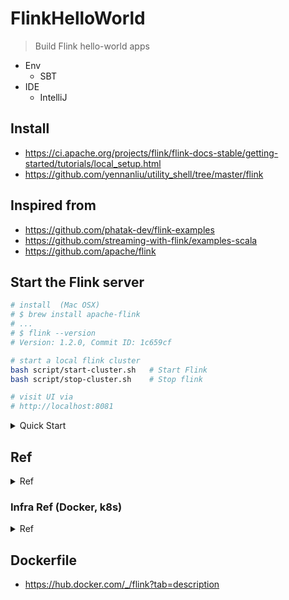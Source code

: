 # FlinkHelloWorld
> Build Flink hello-world apps

- Env
	- SBT
- IDE
	- IntelliJ

## Install
- https://ci.apache.org/projects/flink/flink-docs-stable/getting-started/tutorials/local_setup.html
- https://github.com/yennanliu/utility_shell/tree/master/flink

## Inspired from 
- https://github.com/phatak-dev/flink-examples
- https://github.com/streaming-with-flink/examples-scala
- https://github.com/apache/flink

## Start the Flink server 

```bash
# install  (Mac OSX)
# $ brew install apache-flink
# ...
# $ flink --version
# Version: 1.2.0, Commit ID: 1c659cf

# start a local flink cluster
bash script/start-cluster.sh   # Start Flink
bash script/stop-cluster.sh    # Stop flink

# visit UI via 
# http://localhost:8081
```

<details>
<summary>Quick Start</summary>

## Quick start (Scala REPL)
```bash
bash script/start-scala-shell.sh local
```

## Quick start (docker)

```bash 
# V1

FLINK_PROPERTIES="jobmanager.rpc.address: jobmanager"
docker network create flink-network

docker run \
       -d \
       --rm \
       --name=jobmanager \
       --network flink-network \
       -p 8081:8081 \
       --env FLINK_PROPERTIES="${FLINK_PROPERTIES}" \
       flink:1.11.1 jobmanager

docker run \
      -d \
      --rm \
      --name=taskmanager \
      --network flink-network \
      --env FLINK_PROPERTIES="${FLINK_PROPERTIES}" \
      flink:1.11.1 taskmanager
```

```bash
# V2
# pull the dokcer image
docker pull flink

# Method 1) run a JobManager (master)
docker run --name flink_jobmanager -d -t flink jobmanager
docker run -it flink bash
flink run examples/batch/WordCount.jar
flink run examples/batch/KMeans.jar 
flink run examples/streaming/SocketWindowWordCount.jar  --port 9000

# Method 2) run a TaskManager (worker). 
# Notice that workers need to register with the JobManager directly or via ZooKeeper so the master starts to send them tasks to execute.
docker run --name flink_taskmanager -d -t flink taskmanager

# Method 3) Running a cluster using Docker Compose
docker-compose up
```
</details>

## Ref 

<details>
<summary>Ref</summary>

- Start Flink with SBT Scala
	- https://ci.apache.org/projects/flink/flink-docs-master/dev/project-configuration.html

- Flink Scala
	- https://ci.apache.org/projects/flink/flink-docs-release-1.10/dev/projectsetup/scala_api_quickstart.html

- Flink train
	- https://training.ververica.com/

- Flink example
	- https://ci.apache.org/projects/flink/flink-docs-release-1.10/getting-started/examples/
	- https://www.elastic.co/blog/building-real-time-dashboard-applications-with-apache-flink-elasticsearch-and-kibana?fbclid=IwAR0EzGMB-P_gazMyG2yG4GgmTjwxwz_aXE4vpbV51nY29e55jcMqezp_pvw

- Flink load json
	- https://flink.sojb.cn/dev/table/connect.html#json-format
	- https://flink-docs-cn.gitbook.io/project/05-ying-yong-kai-fa/04-table-api-and-sql/lian-jie-wai-bu-xi-tong
	- Example
		- https://gousios.gr/courses/bigdata/2017/assignment-streaming.html
		- https://gousios.org/courses/bigdata/2017/assignment-streaming-solutions.pdf

- json4s intro	
	- https://www.cnblogs.com/yyy-blog/p/11819302.html
	- https://blog.csdn.net/leehbing/article/details/74391308
	- https://code5.cn/so/scala/1794442

- Import Scala into an IDE
	- https://ci.apache.org/projects/flink/flink-docs-stable/flinkDev/ide_setup.html

</details>

### Infra Ref (Docker, k8s)

<details>
<summary>Ref</summary>

- Flink with docker
	- https://flink.apache.org/news/2020/08/20/flink-docker.html
	- https://ci.apache.org/projects/flink/flink-docs-stable/ops/deployment/docker.html

- Flink with K8S
	- https://ci.apache.org/projects/flink/flink-docs-stable/ops/deployment/kubernetes.html

</details>

## Dockerfile
- https://hub.docker.com/_/flink?tab=description